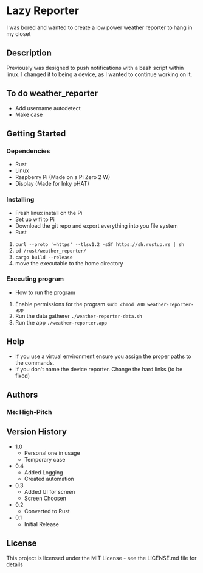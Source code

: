 # Lazy Reporter

I was bored and wanted to create a low power weather reporter to hang in my closet

## Description

Previously was designed to push notifications with a bash script within linux. I changed it to being a device, as I wanted to continue working on it.

## To do weather_reporter
 * Add username autodetect
 * Make case

## Getting Started

### Dependencies

* Rust
* Linux
* Raspberry Pi (Made on a Pi Zero 2 W)
* Display (Made for Inky pHAT)

### Installing

* Fresh linux install on the Pi
* Set up wifi to Pi
* Download the git repo and export everything into you file system 
* Rust
1. ```curl --proto '=https' --tlsv1.2 -sSf https://sh.rustup.rs | sh ```
2. ```cd /rust/weather_reporter/```
3. ```cargo build --release```
4. move the executable to the home directory

### Executing program

* How to run the program
1. Enable permissions for the program
```sudo chmod 700 weather-reporter-app```
2. Run the data gatherer
```./weather-reporter-data.sh```
3. Run the app
```./weather-reporter.app```

## Help

* If you use a virtual environment ensure you assign the proper paths to the commands.
* If you don't name the device reporter. Change the hard links (to be fixed)

## Authors

### Me: High-Pitch

## Version History
* 1.0
    * Personal one in usage
    * Temporary case
* 0.4
    * Added Logging
    * Created automation
* 0.3
    * Added UI for screen
    * Screen Choosen
* 0.2
    * Converted to Rust
* 0.1
    * Initial Release

## License

This project is licensed under the MIT License - see the LICENSE.md file for details


